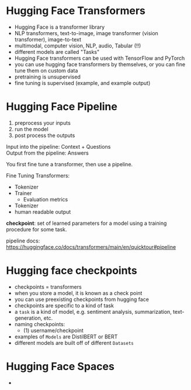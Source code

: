 # Hugging Face Transformers

- Hugging Face is a transformer library
- NLP transformers, text-to-image, image transformer (vision transformer), image-to-text
- multimodal, computer vision, NLP, audio, Tabular (!!)
- different models are called "Tasks"
- Hugging Face transformers can be used with TensorFlow and PyTorch
- you can use hugging face transformers by themselves, or you can fine tune them on custom data
- pretraining is unsupervised
- fine tuning is supervised (example, and example output)

# Hugging Face Pipeline

1. preprocess your inputs
2. run the model
3. post process the outputs

Input into the pipeline: Context + Questions  
Output from the pipeline: Answers

You first fine tune a transformer, then use a pipeline.

Fine Tuning Transformers:

- Tokenizer
- Trainer
  - Evaluation metrics
- Tokenizer
- human readable output

**checkpoint**: set of learned parameters for a model using a training procedure for some task.

pipeline docs: https://huggingface.co/docs/transformers/main/en/quicktour#pipeline

# Hugging face checkpoints

- checkpoints = transformers
- when you store a model, it is known as a check point
- you can use preexisting checkpoints from hugging face
- checkpoints are specific to a kind of task
- a `task` is a kind of model, e.g. sentiment analysis, summarization, text-generation, etc.
- naming checkpoints:
  - (1) username/checkpoint
- examples of `Models` are DistilBERT or BERT
- different models are built off of different `Datasets`

# Hugging Face Spaces

-
